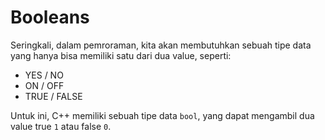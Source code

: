 # Booleans

Seringkali, dalam pemroraman, kita akan membutuhkan sebuah tipe data yang hanya bisa memiliki satu dari dua value, seperti:

- YES /  NO
- ON / OFF
- TRUE / FALSE

Untuk ini, C++ memiliki sebuah tipe data `bool`, yang dapat mengambil dua value true `1` atau false `0`.
